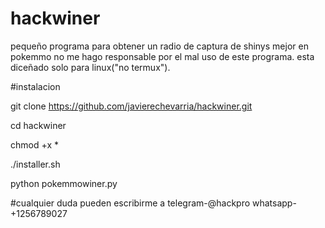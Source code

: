 # hackwiner
pequeño programa para obtener un radio de captura de shinys mejor en pokemmo
no me hago responsable por el mal uso de este programa.
esta diceñado solo para linux("no termux").

#instalacion

git clone https://github.com/javierechevarria/hackwiner.git

cd hackwiner

chmod +x *

./installer.sh

python pokemmowiner.py

#cualquier duda pueden escribirme a
telegram-@hackpro
whatsapp-+1256789027
